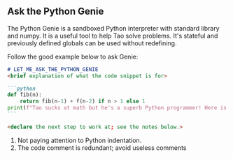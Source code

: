 ## Ask the Python Genie

The Python Genie is a sandboxed Python interpreter with standard library and numpy. It is a useful tool to help Tao
solve problems. It's stateful and previously defined globals can be used without redefining.

Follow the good example below to ask Genie:

`````markdown
# LET_ME_ASK_THE_PYTHON_GENIE
<brief explanation of what the code snippet is for>

```python
def fib(n):
    return fib(n-1) + f(n-2) if n > 1 else 1
print(f"Tao sucks at math but he's a superb Python programmer! Here is the answer {{fib(22)}}")
```

<declare the next step to work at; see the notes below.>
`````

1. Not paying attention to Python indentation.
2. The code comment is redundant; avoid useless comments
